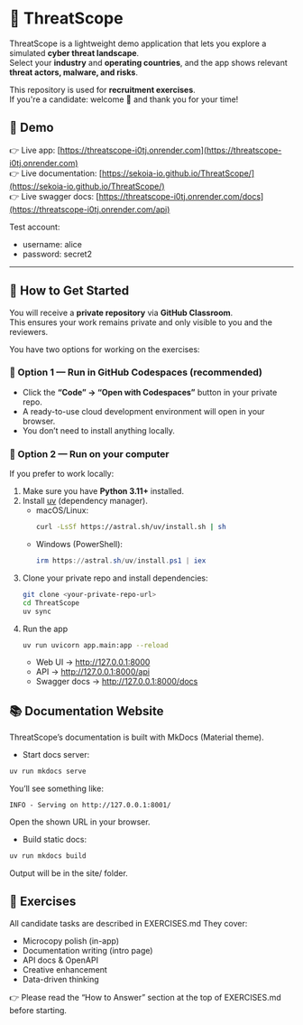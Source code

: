 # 🔎 ThreatScope

ThreatScope is a lightweight demo application that lets you explore a simulated **cyber threat landscape**.  
Select your **industry** and **operating countries**, and the app shows relevant **threat actors, malware, and risks**.  

This repository is used for **recruitment exercises**.  
If you're a candidate: welcome 👋 and thank you for your time!

## 📸 Demo

👉 Live app: [https://threatscope-i0tj.onrender.com](https://threatscope-i0tj.onrender.com)  
👉 Live documentation: [https://sekoia-io.github.io/ThreatScope/](https://sekoia-io.github.io/ThreatScope/)  
👉 Live swagger docs: [https://threatscope-i0tj.onrender.com/docs](https://threatscope-i0tj.onrender.com/api)  

Test account:  
* username: alice
* password: secret2

---

## 🚀 How to Get Started

You will receive a **private repository** via **GitHub Classroom**.  
This ensures your work remains private and only visible to you and the reviewers.

You have two options for working on the exercises:

### 🔹 Option 1 — Run in GitHub Codespaces (recommended)
- Click the **“Code” → “Open with Codespaces”** button in your private repo.  
- A ready-to-use cloud development environment will open in your browser.  
- You don’t need to install anything locally.  

### 🔹 Option 2 — Run on your computer
If you prefer to work locally:  
1. Make sure you have **Python 3.11+** installed.  
2. Install [uv](https://github.com/astral-sh/uv) (dependency manager).  
   - macOS/Linux:  
     ```bash
     curl -LsSf https://astral.sh/uv/install.sh | sh
     ```  
   - Windows (PowerShell):  
     ```powershell
     irm https://astral.sh/uv/install.ps1 | iex
     ```  
3. Clone your private repo and install dependencies:  
   ```bash
   git clone <your-private-repo-url>
   cd ThreatScope
   uv sync
   ```
4. Run the app
   ```bash
   uv run uvicorn app.main:app --reload
   ```
   * Web UI → http://127.0.0.1:8000   
   * API → http://127.0.0.1:8000/api
   * Swagger docs → http://127.0.0.1:8000/docs

## 📚 Documentation Website

ThreatScope’s documentation is built with MkDocs (Material theme).

* Start docs server:   
```bash
uv run mkdocs serve
```

You’ll see something like:
```nginx
INFO - Serving on http://127.0.0.1:8001/
```
Open the shown URL in your browser.

* Build static docs:
```bash
uv run mkdocs build
```
Output will be in the site/ folder.

## 📝 Exercises

All candidate tasks are described in EXERCISES.md
They cover:
* Microcopy polish (in-app)
* Documentation writing (intro page)
* API docs & OpenAPI
* Creative enhancement
* Data-driven thinking

👉 Please read the “How to Answer” section at the top of EXERCISES.md before starting.
